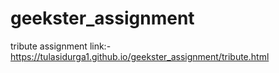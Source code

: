 # geekster_assignment 
tribute assignment
link:-https://tulasidurga1.github.io/geekster_assignment/tribute.html
